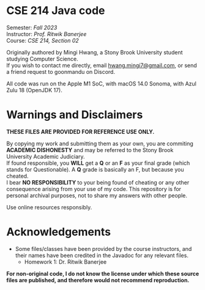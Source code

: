 # CSE 214 Java code
Semester: *Fall 2023*  
Instructor: *Prof. Ritwik Banerjee*  
Course: *CSE 214, Section 02*

Originally authored by Mingi Hwang, a Stony Brook University student studying Computer Science.  
If you wish to contact me directly, email hwang.mingi7@gmail.com, or send a friend request to goonmandu on Discord.

All code was run on the Apple M1 SoC, with macOS 14.0 Sonoma, with Azul Zulu 18 (OpenJDK 17).

# Warnings and Disclaimers
**THESE FILES ARE PROVIDED FOR REFERENCE USE ONLY.**

By copying my work and submitting them as your own, you are commiting **ACADEMIC DISHONESTY** and may be referred to the Stony Brook University Academic Judiciary.  
If found responsible, you **WILL** get a **Q** or an **F** as your final grade (which stands for Questionable). A **Q** grade is basically an F, but because you cheated.  
I bear **NO RESPONSIBILITY** to your being found of cheating or any other consequence arising from your use of my code. This repository is for personal archival purposes, not to share my answers with other people.

Use online resources responsibly.

# Acknowledgements
- Some files/classes have been provided by the course instructors, and their names have been credited in the Javadoc for any relevant files.
  - Homework 1: Dr. Ritwik Banerjee

**For non-original code, I do not know the license under which these source files are published, and therefore would not recommend reproduction.**
